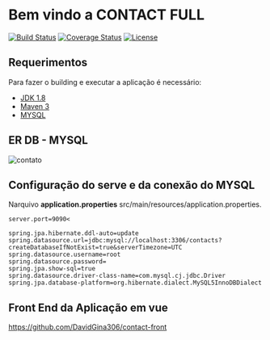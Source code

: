 # Bem vindo a CONTACT FULL

[![Build Status](https://travis-ci.org/codecentric/springboot-sample-app.svg?branch=master)](https://travis-ci.org/codecentric/springboot-sample-app)
[![Coverage Status](https://coveralls.io/repos/github/codecentric/springboot-sample-app/badge.svg?branch=master)](https://coveralls.io/github/codecentric/springboot-sample-app?branch=master)
[![License](http://img.shields.io/:license-apache-blue.svg)](http://www.apache.org/licenses/LICENSE-2.0.html)

## Requerimentos

Para fazer o building e executar a aplicação é necessário:

- [JDK 1.8](http://www.oracle.com/technetwork/java/javase/downloads/jdk8-downloads-2133151.html)
- [Maven 3](https://maven.apache.org)
- [MYSQL](https://www.mysql.com/)

## ER DB - MYSQL
![contato](https://user-images.githubusercontent.com/39013655/98778000-0f2d7200-23c8-11eb-836d-4c719804c168.PNG)

## Configuração do serve e da conexão do MYSQL 
Narquivo <strong>application.properties</strong> src/main/resources/application.properties.
```
server.port=9090<

spring.jpa.hibernate.ddl-auto=update
spring.datasource.url=jdbc:mysql://localhost:3306/contacts?createDatabaseIfNotExist=true&serverTimezone=UTC
spring.datasource.username=root
spring.datasource.password=
spring.jpa.show-sql=true
spring.datasource.driver-class-name=com.mysql.cj.jdbc.Driver
spring.jpa.database-platform=org.hibernate.dialect.MySQL5InnoDBDialect
````
## Front End da Aplicação em vue 

https://github.com/DavidGina306/contact-front


